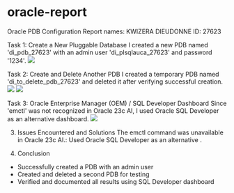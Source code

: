 # oracle-report
Oracle PDB Configuration Report 
names: KWIZERA DIEUDONNE
ID: 27623

Task 1: Create a New Pluggable Database
I created a new PDB named 'di_pdb_27623' with an admin user 'di_plsqlauca_27623' and password '1234'.
![](https://github.com/user-attachments/assets/680dce58-a192-4cba-b145-1a23f039d637)

Task 2: Create and Delete Another PDB
I created a temporary PDB named 'di_to_delete_pdb_27623' and deleted it after verifying successful creation.
 ![](https://github.com/user-attachments/assets/6ebf3c60-8958-429f-b365-2246dfa1540c)
 ![](https://private-user-images.githubusercontent.com/124999593/498478047-4ace7a8b-51ad-488f-9cfc-824c5f352599.png?jwt=eyJ0eXAiOiJKV1QiLCJhbGciOiJIUzI1NiJ9.eyJpc3MiOiJnaXRodWIuY29tIiwiYXVkIjoicmF3LmdpdGh1YnVzZXJjb250ZW50LmNvbSIsImtleSI6ImtleTUiLCJleHAiOjE3NTk4NjMwNDgsIm5iZiI6MTc1OTg2Mjc0OCwicGF0aCI6Ii8xMjQ5OTk1OTMvNDk4NDc4MDQ3LTRhY2U3YThiLTUxYWQtNDg4Zi05Y2ZjLTgyNGM1ZjM1MjU5OS5wbmc_WC1BbXotQWxnb3JpdGhtPUFXUzQtSE1BQy1TSEEyNTYmWC1BbXotQ3JlZGVudGlhbD1BS0lBVkNPRFlMU0E1M1BRSzRaQSUyRjIwMjUxMDA3JTJGdXMtZWFzdC0xJTJGczMlMkZhd3M0X3JlcXVlc3QmWC1BbXotRGF0ZT0yMDI1MTAwN1QxODQ1NDhaJlgtQW16LUV4cGlyZXM9MzAwJlgtQW16LVNpZ25hdHVyZT05ZWMyM2Q0ZGY2ODAzYzE2YzA1ODk5YjI4NGI3YTg5YTUwNjk2YThiZWUyZDk3YjA3YTY0MGFkNzU3MGMyNDg2JlgtQW16LVNpZ25lZEhlYWRlcnM9aG9zdCJ9.DyAl_of5X1F3xTc9I0LOF85_m6YBOGLmPCvacW471yA)
 
Task 3: Oracle Enterprise Manager (OEM) / SQL Developer Dashboard
Since 'emctl' was not recognized in Oracle 23c AI, I used Oracle SQL Developer as an alternative dashboard. 
 ![](https://github.com/user-attachments/assets/58b0467d-bf2c-4d96-b980-b6af49f5adcc)
 
3. Issues Encountered and Solutions 
The emctl command was unavailable in Oracle 23c AI.: Used Oracle SQL Developer as an alternative .

4. Conclusion
- Successfully created a PDB with an admin user
- Created and deleted a second PDB for testing
- Verified and documented all results using SQL Developer dashboard

